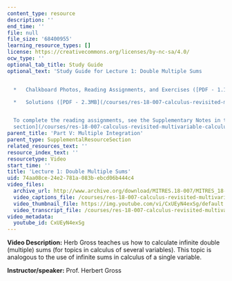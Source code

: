```yaml
---
content_type: resource
description: ''
end_time: ''
file: null
file_size: '68400955'
learning_resource_types: []
license: https://creativecommons.org/licenses/by-nc-sa/4.0/
ocw_type: ''
optional_tab_title: Study Guide
optional_text: 'Study Guide for Lecture 1: Double Multiple Sums


  *   Chalkboard Photos, Reading Assignments, and Exercises ([PDF - 1.1MB](/courses/res-18-007-calculus-revisited-multivariable-calculus-fall-2011/resources/mitres_18_007_partv_lec01))

  *   Solutions ([PDF - 2.3MB](/courses/res-18-007-calculus-revisited-multivariable-calculus-fall-2011/resources/mitres_18_007_partv_sol01))


  To complete the reading assignments, see the Supplementary Notes in the [Study Materials
  section](/courses/res-18-007-calculus-revisited-multivariable-calculus-fall-2011/pages/study-materials).'
parent_title: 'Part V: Multiple Integration'
parent_type: SupplementalResourceSection
related_resources_text: ''
resource_index_text: ''
resourcetype: Video
start_time: ''
title: 'Lecture 1: Double Multiple Sums'
uid: 74aa08ce-24e2-781a-083b-ebcd06b444c4
video_files:
  archive_url: http://www.archive.org/download/MITRES.18-007/MITRES_18-007_Part5_lec1_300k.mp4
  video_captions_file: /courses/res-18-007-calculus-revisited-multivariable-calculus-fall-2011/6017e396fec85632a03668d7af2a56a6_CxUEyN4exSg.vtt
  video_thumbnail_file: https://img.youtube.com/vi/CxUEyN4exSg/default.jpg
  video_transcript_file: /courses/res-18-007-calculus-revisited-multivariable-calculus-fall-2011/51aec633e54249749eb826dbb5bb58d6_CxUEyN4exSg.pdf
video_metadata:
  youtube_id: CxUEyN4exSg
---
```


**Video Description:** Herb Gross teaches us how to calculate infinite double (multiple) sums (for topics in calculus of several variables). This topic is analogous to the use of infinite sums in calculus of a single variable.

**Instructor/speaker:** Prof. Herbert Gross

